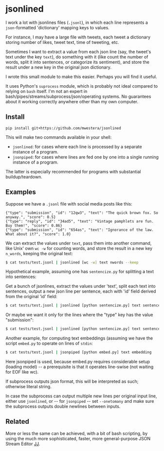# jsonlined #

I work a lot with jsonlines files (`.jsonl`), in which each line represents a `json`-formatted 'dictionary' mapping keys to values.

For instance, I may have a large file with tweets, each tweet a dictionary storing number of likes, tweet text, time of tweeting, etc.

Sometimes I want to extract a value from each json line (say, the tweet's text under the key `text`), do something with it 
(like count the number of words, split it into sentences, or categorize its sentiment), and store the result under a new
key in the original json dictionary.

I wrote this small module to make this easier. Perhaps you will find it useful. 

It uses Python's `suprocess` module, which is probably not ideal compared to relying on `bash` itself. I'm not an expert in bash/pipes/streams/subprocess/json/operating systems. No guarantees about it working correctly anywhere other than my own computer.



## Install ##

`pip install git+https://github.com/mwestera/jsonlined`

This will make two commands available in your shell:

- `jsonlined`: for cases where each line is processed by a separate instance of a program.
- `jsonpiped`: for cases where lines are fed one by one into a single running instance of a program.

The latter is especially recommended for programs with substantial buildup/teardown.


## Examples ##

Suppose we have a `.jsonl` file with social media posts like this:

```
{"type": "submission", "id": "12qw3", "text": "The quick brown fox. So anyway.", "score": 0.5}
{"type": "reply", "id": "34ad5", "text": "Vintage pamphlets are fun. Buy them!", "score": 0.86}
{"type": "submission", "id": "654as", "text": "Ignorance of the law. What about it?", "score": 1.0}
```

We can extract the values under `text`, pass them into another command, like Unix' own `wc -w` for counting words, and store the 
result in a new key `n_words`, keeping the original text:

```bash
$ cat tests/test.jsonl | jsonlined [wc -w] text nwords --keep
```

Hypothetical example, assuming one has `sentencize.py` for splitting a text into sentences:
 
Get a bunch of jsonlines, extract the values under 'text', split each text into sentences, output a new json line per sentence, each with 'id' field derived from the original 'id' field:

```bash
$ cat tests/test.jsonl | jsonlined [python sentencize.py] text sentence --id id 
```

Or maybe we want it only for the lines where the "type" key has the value "submission":

```bash
$ cat tests/test.jsonl | jsonlined [python sentencize.py] text sentence --id id --filter type=submission 
```

Another example, for computing text embeddings (assuming we have the script `embed.py` to operate on lines of `stdin`:

```bash
$ cat tests/test.jsonl | jsonpiped [python embed.py] text embedding
```

Here jsonpiped is used, because embed.py requires considerable setup (loading model) -- a prerequisite is that it operates line-swise (not waiting for EOF like wc). 

If subprocess outputs json format, this will be interpreted as such; otherwise literal string.

In case the subprocess can output multiple new lines per original input line, either use `jsonlined`, or -- for `jsonpiped` -- set `--onetomany` and make sure the subprocess outputs double newlines between inputs.


## Related ##

More or less the same can be achieved, with a bit of bash scripting, by using the much more sophisticated, faster, more general-purpose JSON Stream Editor [JJ](https://github.com/tidwall/jj).
